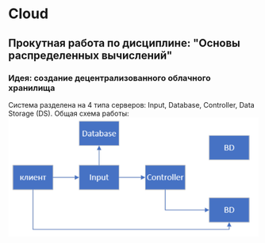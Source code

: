 # Cloud
## Прокутная работа по дисциплине: "Основы распределенных вычислений"
### Идея: создание децентрализованного облачного хранилища
Система разделена на 4 типа серверов: Input, Database, Controller, Data Storage (DS). Общая схема работы:
![общая схема работы](https://github.com/ARnoD0rian/Cloud/blob/main/images/genaral%20sheme%20of%20work.png)
 

